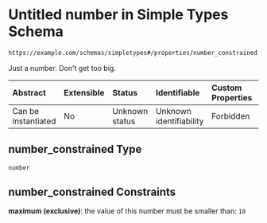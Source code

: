 # Untitled number in Simple Types Schema

```txt
https://example.com/schemas/simpletypes#/properties/number_constrained
```

Just a number. Don't get too big.

| Abstract            | Extensible | Status         | Identifiable            | Custom Properties | Additional Properties | Access Restrictions | Defined In                                                                                      |
| :------------------ | :--------- | :------------- | :---------------------- | :---------------- | :-------------------- | :------------------ | :---------------------------------------------------------------------------------------------- |
| Can be instantiated | No         | Unknown status | Unknown identifiability | Forbidden         | Allowed               | none                | [simpletypes.schema.json*](../generated-schemas/simpletypes.schema.json "open original schema") |

## number_constrained Type

`number`

## number_constrained Constraints

**maximum (exclusive)**: the value of this number must be smaller than: `10`
